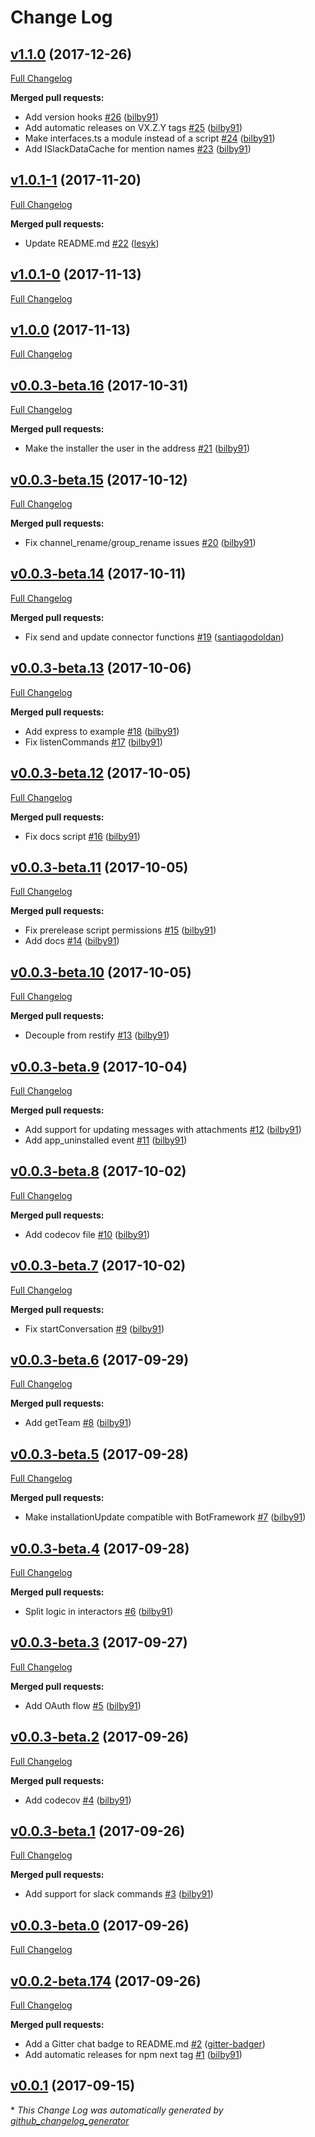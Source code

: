 # Change Log

## [v1.1.0](https://github.com/suttna/botbuilder-slack/tree/v1.1.0) (2017-12-26)
[Full Changelog](https://github.com/suttna/botbuilder-slack/compare/v1.0.1-1...v1.1.0)

**Merged pull requests:**

- Add version hooks [\#26](https://github.com/suttna/botbuilder-slack/pull/26) ([bilby91](https://github.com/bilby91))
- Add automatic releases on VX.Z.Y tags [\#25](https://github.com/suttna/botbuilder-slack/pull/25) ([bilby91](https://github.com/bilby91))
- Make interfaces.ts a module instead of a script [\#24](https://github.com/suttna/botbuilder-slack/pull/24) ([bilby91](https://github.com/bilby91))
- Add ISlackDataCache for mention names [\#23](https://github.com/suttna/botbuilder-slack/pull/23) ([bilby91](https://github.com/bilby91))

## [v1.0.1-1](https://github.com/suttna/botbuilder-slack/tree/v1.0.1-1) (2017-11-20)
[Full Changelog](https://github.com/suttna/botbuilder-slack/compare/v1.0.1-0...v1.0.1-1)

**Merged pull requests:**

- Update README.md [\#22](https://github.com/suttna/botbuilder-slack/pull/22) ([lesyk](https://github.com/lesyk))

## [v1.0.1-0](https://github.com/suttna/botbuilder-slack/tree/v1.0.1-0) (2017-11-13)
[Full Changelog](https://github.com/suttna/botbuilder-slack/compare/v1.0.0...v1.0.1-0)

## [v1.0.0](https://github.com/suttna/botbuilder-slack/tree/v1.0.0) (2017-11-13)
[Full Changelog](https://github.com/suttna/botbuilder-slack/compare/v0.0.3-beta.16...v1.0.0)

## [v0.0.3-beta.16](https://github.com/suttna/botbuilder-slack/tree/v0.0.3-beta.16) (2017-10-31)
[Full Changelog](https://github.com/suttna/botbuilder-slack/compare/v0.0.3-beta.15...v0.0.3-beta.16)

**Merged pull requests:**

- Make the installer the user in the address [\#21](https://github.com/suttna/botbuilder-slack/pull/21) ([bilby91](https://github.com/bilby91))

## [v0.0.3-beta.15](https://github.com/suttna/botbuilder-slack/tree/v0.0.3-beta.15) (2017-10-12)
[Full Changelog](https://github.com/suttna/botbuilder-slack/compare/v0.0.3-beta.14...v0.0.3-beta.15)

**Merged pull requests:**

- Fix channel\_rename/group\_rename issues [\#20](https://github.com/suttna/botbuilder-slack/pull/20) ([bilby91](https://github.com/bilby91))

## [v0.0.3-beta.14](https://github.com/suttna/botbuilder-slack/tree/v0.0.3-beta.14) (2017-10-11)
[Full Changelog](https://github.com/suttna/botbuilder-slack/compare/v0.0.3-beta.13...v0.0.3-beta.14)

**Merged pull requests:**

- Fix send and update connector functions [\#19](https://github.com/suttna/botbuilder-slack/pull/19) ([santiagodoldan](https://github.com/santiagodoldan))

## [v0.0.3-beta.13](https://github.com/suttna/botbuilder-slack/tree/v0.0.3-beta.13) (2017-10-06)
[Full Changelog](https://github.com/suttna/botbuilder-slack/compare/v0.0.3-beta.12...v0.0.3-beta.13)

**Merged pull requests:**

- Add express to example [\#18](https://github.com/suttna/botbuilder-slack/pull/18) ([bilby91](https://github.com/bilby91))
- Fix listenCommands [\#17](https://github.com/suttna/botbuilder-slack/pull/17) ([bilby91](https://github.com/bilby91))

## [v0.0.3-beta.12](https://github.com/suttna/botbuilder-slack/tree/v0.0.3-beta.12) (2017-10-05)
[Full Changelog](https://github.com/suttna/botbuilder-slack/compare/v0.0.3-beta.11...v0.0.3-beta.12)

**Merged pull requests:**

- Fix docs script [\#16](https://github.com/suttna/botbuilder-slack/pull/16) ([bilby91](https://github.com/bilby91))

## [v0.0.3-beta.11](https://github.com/suttna/botbuilder-slack/tree/v0.0.3-beta.11) (2017-10-05)
[Full Changelog](https://github.com/suttna/botbuilder-slack/compare/v0.0.3-beta.10...v0.0.3-beta.11)

**Merged pull requests:**

- Fix prerelease script permissions [\#15](https://github.com/suttna/botbuilder-slack/pull/15) ([bilby91](https://github.com/bilby91))
- Add docs [\#14](https://github.com/suttna/botbuilder-slack/pull/14) ([bilby91](https://github.com/bilby91))

## [v0.0.3-beta.10](https://github.com/suttna/botbuilder-slack/tree/v0.0.3-beta.10) (2017-10-05)
[Full Changelog](https://github.com/suttna/botbuilder-slack/compare/v0.0.3-beta.9...v0.0.3-beta.10)

**Merged pull requests:**

- Decouple from restify [\#13](https://github.com/suttna/botbuilder-slack/pull/13) ([bilby91](https://github.com/bilby91))

## [v0.0.3-beta.9](https://github.com/suttna/botbuilder-slack/tree/v0.0.3-beta.9) (2017-10-04)
[Full Changelog](https://github.com/suttna/botbuilder-slack/compare/v0.0.3-beta.8...v0.0.3-beta.9)

**Merged pull requests:**

- Add support for updating messages with attachments [\#12](https://github.com/suttna/botbuilder-slack/pull/12) ([bilby91](https://github.com/bilby91))
- Add app\_uninstalled event [\#11](https://github.com/suttna/botbuilder-slack/pull/11) ([bilby91](https://github.com/bilby91))

## [v0.0.3-beta.8](https://github.com/suttna/botbuilder-slack/tree/v0.0.3-beta.8) (2017-10-02)
[Full Changelog](https://github.com/suttna/botbuilder-slack/compare/v0.0.3-beta.7...v0.0.3-beta.8)

**Merged pull requests:**

- Add codecov file [\#10](https://github.com/suttna/botbuilder-slack/pull/10) ([bilby91](https://github.com/bilby91))

## [v0.0.3-beta.7](https://github.com/suttna/botbuilder-slack/tree/v0.0.3-beta.7) (2017-10-02)
[Full Changelog](https://github.com/suttna/botbuilder-slack/compare/v0.0.3-beta.6...v0.0.3-beta.7)

**Merged pull requests:**

- Fix startConversation [\#9](https://github.com/suttna/botbuilder-slack/pull/9) ([bilby91](https://github.com/bilby91))

## [v0.0.3-beta.6](https://github.com/suttna/botbuilder-slack/tree/v0.0.3-beta.6) (2017-09-29)
[Full Changelog](https://github.com/suttna/botbuilder-slack/compare/v0.0.3-beta.5...v0.0.3-beta.6)

**Merged pull requests:**

- Add getTeam [\#8](https://github.com/suttna/botbuilder-slack/pull/8) ([bilby91](https://github.com/bilby91))

## [v0.0.3-beta.5](https://github.com/suttna/botbuilder-slack/tree/v0.0.3-beta.5) (2017-09-28)
[Full Changelog](https://github.com/suttna/botbuilder-slack/compare/v0.0.3-beta.4...v0.0.3-beta.5)

**Merged pull requests:**

- Make installationUpdate compatible with BotFramework [\#7](https://github.com/suttna/botbuilder-slack/pull/7) ([bilby91](https://github.com/bilby91))

## [v0.0.3-beta.4](https://github.com/suttna/botbuilder-slack/tree/v0.0.3-beta.4) (2017-09-28)
[Full Changelog](https://github.com/suttna/botbuilder-slack/compare/v0.0.3-beta.3...v0.0.3-beta.4)

**Merged pull requests:**

- Split logic in interactors [\#6](https://github.com/suttna/botbuilder-slack/pull/6) ([bilby91](https://github.com/bilby91))

## [v0.0.3-beta.3](https://github.com/suttna/botbuilder-slack/tree/v0.0.3-beta.3) (2017-09-27)
[Full Changelog](https://github.com/suttna/botbuilder-slack/compare/v0.0.3-beta.2...v0.0.3-beta.3)

**Merged pull requests:**

- Add OAuth flow [\#5](https://github.com/suttna/botbuilder-slack/pull/5) ([bilby91](https://github.com/bilby91))

## [v0.0.3-beta.2](https://github.com/suttna/botbuilder-slack/tree/v0.0.3-beta.2) (2017-09-26)
[Full Changelog](https://github.com/suttna/botbuilder-slack/compare/v0.0.3-beta.1...v0.0.3-beta.2)

**Merged pull requests:**

- Add codecov [\#4](https://github.com/suttna/botbuilder-slack/pull/4) ([bilby91](https://github.com/bilby91))

## [v0.0.3-beta.1](https://github.com/suttna/botbuilder-slack/tree/v0.0.3-beta.1) (2017-09-26)
[Full Changelog](https://github.com/suttna/botbuilder-slack/compare/v0.0.3-beta.0...v0.0.3-beta.1)

**Merged pull requests:**

- Add support for slack commands [\#3](https://github.com/suttna/botbuilder-slack/pull/3) ([bilby91](https://github.com/bilby91))

## [v0.0.3-beta.0](https://github.com/suttna/botbuilder-slack/tree/v0.0.3-beta.0) (2017-09-26)
[Full Changelog](https://github.com/suttna/botbuilder-slack/compare/v0.0.2-beta.174...v0.0.3-beta.0)

## [v0.0.2-beta.174](https://github.com/suttna/botbuilder-slack/tree/v0.0.2-beta.174) (2017-09-26)
[Full Changelog](https://github.com/suttna/botbuilder-slack/compare/v0.0.1...v0.0.2-beta.174)

**Merged pull requests:**

- Add a Gitter chat badge to README.md [\#2](https://github.com/suttna/botbuilder-slack/pull/2) ([gitter-badger](https://github.com/gitter-badger))
- Add automatic releases for npm next tag [\#1](https://github.com/suttna/botbuilder-slack/pull/1) ([bilby91](https://github.com/bilby91))

## [v0.0.1](https://github.com/suttna/botbuilder-slack/tree/v0.0.1) (2017-09-15)


\* *This Change Log was automatically generated by [github_changelog_generator](https://github.com/skywinder/Github-Changelog-Generator)*